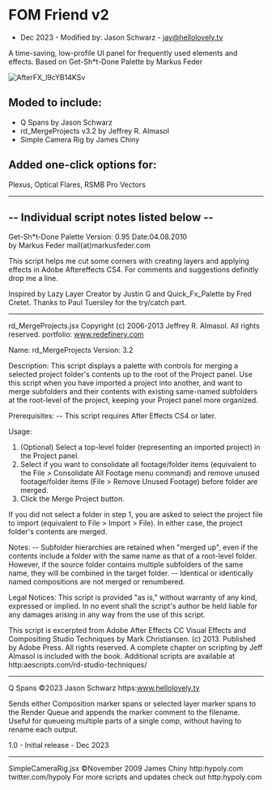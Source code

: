 # FOM Friend v2

- Dec 2023 - Modified by: Jason Schwarz - jay@hellolovely.tv

A time-saving, low-profile UI panel for frequently used elements and effects.
Based on Get-Sh*t-Done Palette by Markus Feder

![AfterFX_l9cYB14KSv](https://github.com/h3llolovely/FOM_Friend/assets/101287022/e8847008-390f-4937-bf39-0b1911c6ed67)

Moded to include:
-----------------
- Q Spans by Jason Schwarz
- rd_MergeProjects v3.2 by Jeffrey R. Almasol
- Simple Camera Rig by James Chiny

Added one-click options for:
----------------------------
Plexus, Optical Flares, RSMB Pro Vectors

------------------------------------------
-- Individual script notes listed below --
------------------------------------------

Get-Sh*t-Done Palette
Version: 0.95
Date:04.08.2010		
by Markus Feder
mail(at)markusfeder.com

This script helps me cut some corners with creating layers and 
applying effects in Adobe Aftereffects CS4.
For comments and suggestions definitly drop me a line.
	
Inspired by Lazy Layer Creator by Justin G and Quick_Fx_Palette 
by Fred Cretet. Thanks to Paul Tuersley for the try/catch part.

----------

 rd_MergeProjects.jsx
 Copyright (c) 2006-2013 Jeffrey R. Almasol. All rights reserved.
 portfolio: www.redefinery.com
 
 Name: rd_MergeProjects
 Version: 3.2
 
 Description:
 This script displays a palette with controls for merging a selected project folder's
 contents up to the root of the Project panel. Use this script when you have imported
 a project into another, and want to merge subfolders and their contents with existing
 same-named subfolders at the root-level of the project, keeping your Project panel 
 more organized.
 
 Prerequisites:
  -- This script requires After Effects CS4 or later.
 
 Usage:
  1. (Optional) Select a top-level folder (representing an imported project) in the 
     Project panel.
  2. Select if you want to consolidate all footage/folder items (equivalent to the
     File > Consolidate All Footage menu command) and remove unused footage/folder
     items (File > Remove Unused Footage) before folder are merged.
  3. Click the Merge Project button.
 
 If you did not select a folder in step 1, you are asked to select the project file to
 import (equivalent to File > Import > File). In either case, the project folder's
 contents are merged.
 
 Notes:
  -- Subfolder hierarchies are retained when "merged up", even if the contents include
     a folder with the same name as that of a root-level folder. However, if the
     source folder contains multiple subfolders of the same name, they will be
     combined in the target folder.
  -- Identical or identically named compositions are not merged or renumbered.
 
 Legal Notices:
 This script is provided "as is," without warranty of any kind, expressed or implied.
 In no event shall the script's author be held liable for any damages arising in any
 way from the use of this script.
 
 This script is excerpted from Adobe After Effects CC Visual Effects and Compositing Studio Techniques by Mark Christiansen.
 (c) 2013. Published by Adobe Press. All rights reserved. A complete chapter on scripting
 by Jeff Almasol is included with the book. Additional scripts are available at
 http:aescripts.com/rd-studio-techniques/

----------

 Q Spans
 ©2023 Jason Schwarz https:www.hellolovely.tv

  Sends either Composition marker spans or selected layer marker spans to the Render Queue and appends the marker comment to the filename.
  Useful for queueing multiple parts of a single comp, without having to rename each output.

 1.0 - Initial release - Dec 2023

----------

 SimpleCameraRig.jsx
 ©November 2009  James Chiny http:hypoly.com
 twitter.com/hypoly
 For more scripts and updates check out http:hypoly.com
